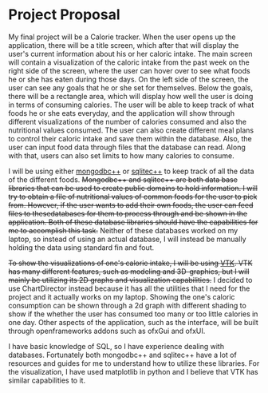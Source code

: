 # Project Proposal

My final project will be a Calorie tracker. When the user opens up the application, there will be a title screen, which after that will
display the user's current information about his or her caloric intake. The main screen will contain a visualization of the caloric intake from the past
week on the right side of the screen, where the user can hover over to see what foods he or she has eaten during those days. On the left side of the screen,
the user can see any goals that he or she set for themselves. Below the goals, there will be a rectangle area, which will display how well the user is doing in 
terms of consuming calories. The user will be able to keep track of what foods he or she eats everyday, 
and the application will show through different visualizations of the number of calories consumed and also the nutritional values consumed. The 
user can also create different meal plans to control their caloric intake and save them within the database. Also, the user can input food data through files that the database can read. Along with that, users can also set limits to how many calories to consume.

I will be using either [mongodbc++](https://github.com/mongodb/mongo-cxx-driver) or [sqlitec++](https://github.com/SRombauts/SQLiteCpp) to keep track of all the data of the different foods. ~~Mongodbc++ and sqlitec++ are both data base libraries that can be used to create public domains to hold information. I will try to obtain a file of nutritional values of common foods for the user to pick from. However, if the user wants to add their own foods, the user can feed files to thesedatabases for them to process through and be shown in the application. Both of these database libraries should have the capabilities for me to accomplish 
this task.~~ Neither of these databases worked on my laptop, so instead of using
an actual database, I will instead be manually holding the data using standard
fin and fout.

~~To show the visualizations of one's calorie intake, I will be using [VTK](https://www.vtk.org/). VTK has many different features, such as modeling and 
3D-graphics, but I will mainly be utilizing its 2D graphs and visualization capabilities.~~ I decided to use ChartDirector instead because it has all the utilities that I need for the project and it actually works on my laptop. Showing the one's caloric consumption can be shown through a 2d graph with different shading to show if the whether the user has consumed too many or too little calories in one day. Other aspects of the application, such as the interface, will be built through openframeworks addons such as ofxGui and ofxUI.

I have basic knowledge of SQL, so I have experience dealing with databases. Fortunately both mongodbc++ and sqlitec++ have a lot of resources and 
guides for me to understand how to utilize these libraries. For the visualization, I have used matplotlib in python and I believe that VTK has
similar capabilities to it.

